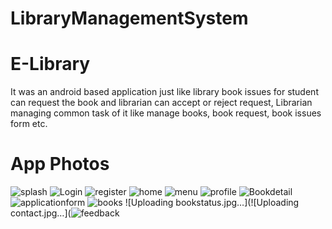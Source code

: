 # LibraryManagementSystem
# E-Library 
It was an android based application just like library book issues for student can request the book and librarian can accept or reject request, 
Librarian managing common task of it like manage books, book request, book issues form etc.
# App Photos
![splash](https://user-images.githubusercontent.com/75683659/134774352-fbeb74d0-610e-45eb-a159-ddbd7d3bc667.jpg)
![Login](https://user-images.githubusercontent.com/75683659/134774348-5666392c-6d16-476b-9f5e-3d2d283f276b.jpg)
![register](https://user-images.githubusercontent.com/75683659/134774351-6d85b31a-0f3e-4dd0-b856-82076b57b40f.jpg)
![home](https://user-images.githubusercontent.com/75683659/134774345-1e6e2b8e-b42b-4f7b-978e-f1a762353dcf.jpg)
![menu](https://user-images.githubusercontent.com/75683659/134774349-c6f62257-6e56-4cef-88a2-97bb92fcf92b.jpg)
![profile](https://user-images.githubusercontent.com/75683659/134774350-55512145-23d0-4b8d-9397-1af73221ece6.jpg)
![Bookdetail](https://user-images.githubusercontent.com/75683659/134774337-535c9b88-2c21-4ea6-beb8-69c6dd42ebc2.jpg)
![applicationform](https://user-images.githubusercontent.com/75683659/134774336-567a8b30-522a-4605-bda4-2b995cea32e9.jpg)
![books](https://user-images.githubusercontent.com/75683659/134774338-a79b7201-081f-4ecc-ba82-9a5e3f90a3c4.jpg)
![Uploading bookstatus.jpg…](![Uploading contact.jpg…](![feedback](https://user-images.githubusercontent.com/75683659/134774344-a404ea10-a5a8-4996-9c37-477ff0c1aba8.jpg)




